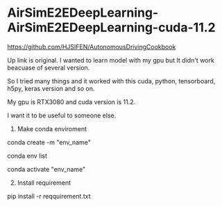 # AirSimE2EDeepLearning-AirSimE2EDeepLearning-cuda-11.2


https://github.com/HJSIFEN/AutonomousDrivingCookbook

Up link is original. I wanted to learn model with my gpu but It didn't work beacuase of several version.

So I tried many things and it worked with this cuda, python, tensorboard, h5py, keras version and so on.

My gpu is RTX3080 and cuda version is 11.2.

I want it to be useful to someone else.


1. Make conda enviroment

conda create -m "env_name"

conda env list

conda activate "env_name"

 
2. Install requirement

pip install -r reqquirement.txt
